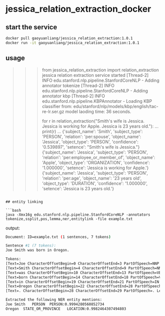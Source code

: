 # jessica_relation_extraction_docker 

## start the service

```bash
docker pull gaoyuanliang/jessica_relation_extraction:1.0.1
docker run -it gaoyuanliang/jessica_relation_extraction:1.0.1
```

## usage 

>>> from jessica_relation_extraction import relation_extraction
jessica relation extraction service started
[Thread-2] INFO edu.stanford.nlp.pipeline.StanfordCoreNLP - Adding annotator tokenize
[Thread-2] INFO edu.stanford.nlp.pipeline.StanfordCoreNLP - Adding annotator kbp
[Thread-2] INFO edu.stanford.nlp.pipeline.KBPAnnotator - Loading KBP classifier from: edu/stanford/nlp/models/kbp/english/tac-re-lr.ser.gz
model laoding time: 36 seconds.
>>> 
>>> for r in relation_extraction("Smith's wife is Jessica. Jessica is working for Apple. Jessica is 23 years old."):
...     print(r)
... 
{'subject_name': 'Smith', 'subject_type': 'PERSON', 'relation': 'per:spouse', 'object_name': 'Jessica', 'object_type': 'PERSON', 'confidence': '0.539897', 'setence': "Smith's wife is Jessica."}
{'subject_name': 'Jessica', 'subject_type': 'PERSON', 'relation': 'per:employee_or_member_of', 'object_name': 'Apple', 'object_type': 'ORGANIZATION', 'confidence': '1.000000', 'setence': 'Jessica is working for Apple.'}
{'subject_name': 'Jessica', 'subject_type': 'PERSON', 'relation': 'per:age', 'object_name': '23 years old', 'object_type': 'DURATION', 'confidence': '1.000000', 'setence': 'Jessica is 23 years old.'}
```

## entity linking

```bash
java -Xmx16g edu.stanford.nlp.pipeline.StanfordCoreNLP -annotators tokenize,ssplit,pos,lemma,ner,entitylink -file example.txt
```

output:

```bash
Document: ID=example.txt (1 sentences, 7 tokens)

Sentence #1 (7 tokens):
Joe Smith was born in Oregon.

Tokens:
[Text=Joe CharacterOffsetBegin=0 CharacterOffsetEnd=3 PartOfSpeech=NNP Lemma=Joe NamedEntityTag=PERSON WikipediaEntity=Joe_Smith_(basketball)]
[Text=Smith CharacterOffsetBegin=4 CharacterOffsetEnd=9 PartOfSpeech=NNP Lemma=Smith NamedEntityTag=PERSON WikipediaEntity=Joe_Smith_(basketball)]
[Text=was CharacterOffsetBegin=10 CharacterOffsetEnd=13 PartOfSpeech=VBD Lemma=be NamedEntityTag=O WikipediaEntity=O]
[Text=born CharacterOffsetBegin=14 CharacterOffsetEnd=18 PartOfSpeech=VBN Lemma=bear NamedEntityTag=O WikipediaEntity=O]
[Text=in CharacterOffsetBegin=19 CharacterOffsetEnd=21 PartOfSpeech=IN Lemma=in NamedEntityTag=O WikipediaEntity=O]
[Text=Oregon CharacterOffsetBegin=22 CharacterOffsetEnd=28 PartOfSpeech=NNP Lemma=Oregon NamedEntityTag=STATE_OR_PROVINCE WikipediaEntity=Oregon]
[Text=. CharacterOffsetBegin=28 CharacterOffsetEnd=29 PartOfSpeech=. Lemma=. NamedEntityTag=O WikipediaEntity=O]

Extracted the following NER entity mentions:
Joe Smith	PERSON	PERSON:0.9994280560852734
Oregon	STATE_OR_PROVINCE	LOCATION:0.9982464307494803
```
